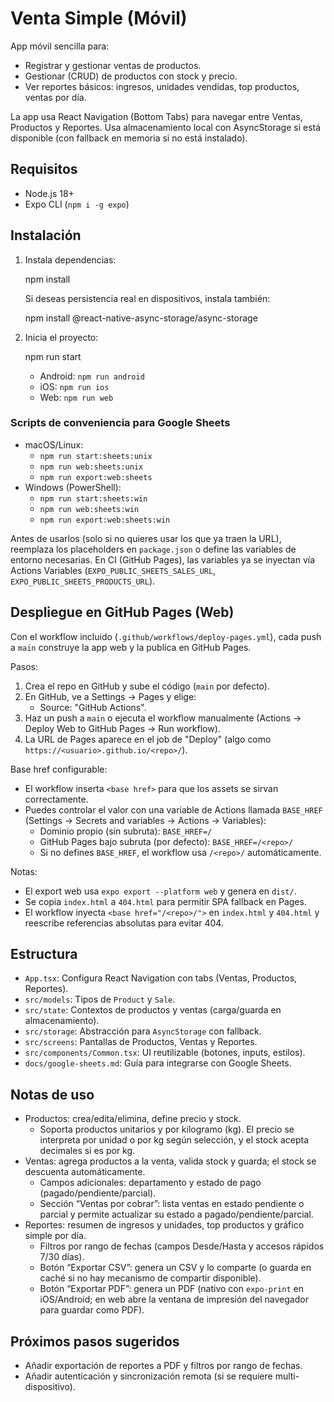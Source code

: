 # Venta Simple (Móvil)

App móvil sencilla para:

- Registrar y gestionar ventas de productos.
- Gestionar (CRUD) de productos con stock y precio.
- Ver reportes básicos: ingresos, unidades vendidas, top productos, ventas por día.

La app usa React Navigation (Bottom Tabs) para navegar entre Ventas, Productos y Reportes. Usa almacenamiento local con AsyncStorage si está disponible (con fallback en memoria si no está instalado).

## Requisitos

- Node.js 18+
- Expo CLI (`npm i -g expo`)

## Instalación

1. Instala dependencias:

   npm install

   Si deseas persistencia real en dispositivos, instala también:

   npm install @react-native-async-storage/async-storage

2. Inicia el proyecto:

   npm run start

   - Android: `npm run android`
   - iOS: `npm run ios`
   - Web: `npm run web`

### Scripts de conveniencia para Google Sheets

- macOS/Linux:
  - `npm run start:sheets:unix`
  - `npm run web:sheets:unix`
  - `npm run export:web:sheets`
- Windows (PowerShell):
  - `npm run start:sheets:win`
  - `npm run web:sheets:win`
  - `npm run export:web:sheets:win`

Antes de usarlos (solo si no quieres usar los que ya traen la URL), reemplaza los placeholders en `package.json` o define las variables de entorno necesarias. En CI (GitHub Pages), las variables ya se inyectan vía Actions Variables (`EXPO_PUBLIC_SHEETS_SALES_URL`, `EXPO_PUBLIC_SHEETS_PRODUCTS_URL`).

## Despliegue en GitHub Pages (Web)

Con el workflow incluido (`.github/workflows/deploy-pages.yml`), cada push a `main` construye la app web y la publica en GitHub Pages.

Pasos:

1) Crea el repo en GitHub y sube el código (`main` por defecto).
2) En GitHub, ve a Settings → Pages y elige:
   - Source: "GitHub Actions".
3) Haz un push a `main` o ejecuta el workflow manualmente (Actions → Deploy Web to GitHub Pages → Run workflow).
4) La URL de Pages aparece en el job de "Deploy" (algo como `https://<usuario>.github.io/<repo>/`).

Base href configurable:
- El workflow inserta `<base href>` para que los assets se sirvan correctamente.
- Puedes controlar el valor con una variable de Actions llamada `BASE_HREF` (Settings → Secrets and variables → Actions → Variables):
  - Dominio propio (sin subruta): `BASE_HREF=/`
  - GitHub Pages bajo subruta (por defecto): `BASE_HREF=/<repo>/`
  - Si no defines `BASE_HREF`, el workflow usa `/<repo>/` automáticamente.

Notas:

- El export web usa `expo export --platform web` y genera en `dist/`.
- Se copia `index.html` a `404.html` para permitir SPA fallback en Pages.
- El workflow inyecta `<base href="/<repo>/">` en `index.html` y `404.html` y reescribe referencias absolutas para evitar 404.

## Estructura

- `App.tsx`: Configura React Navigation con tabs (Ventas, Productos, Reportes).
- `src/models`: Tipos de `Product` y `Sale`.
- `src/state`: Contextos de productos y ventas (carga/guarda en almacenamiento).
- `src/storage`: Abstracción para `AsyncStorage` con fallback.
- `src/screens`: Pantallas de Productos, Ventas y Reportes.
- `src/components/Common.tsx`: UI reutilizable (botones, inputs, estilos).
- `docs/google-sheets.md`: Guía para integrarse con Google Sheets.

## Notas de uso

- Productos: crea/edita/elimina, define precio y stock.
  - Soporta productos unitarios y por kilogramo (kg). El precio se interpreta por unidad o por kg según selección, y el stock acepta decimales si es por kg.
- Ventas: agrega productos a la venta, valida stock y guarda; el stock se descuenta automáticamente.
  - Campos adicionales: departamento y estado de pago (pagado/pendiente/parcial).
  - Sección “Ventas por cobrar”: lista ventas en estado pendiente o parcial y permite actualizar su estado a pagado/pendiente/parcial.
- Reportes: resumen de ingresos y unidades, top productos y gráfico simple por día.
  - Filtros por rango de fechas (campos Desde/Hasta y accesos rápidos 7/30 días).
  - Botón “Exportar CSV”: genera un CSV y lo comparte (o guarda en caché si no hay mecanismo de compartir disponible).
  - Botón “Exportar PDF”: genera un PDF (nativo con `expo-print` en iOS/Android; en web abre la ventana de impresión del navegador para guardar como PDF).

## Próximos pasos sugeridos

- Añadir exportación de reportes a PDF y filtros por rango de fechas.
- Añadir autenticación y sincronización remota (si se requiere multi-dispositivo).
